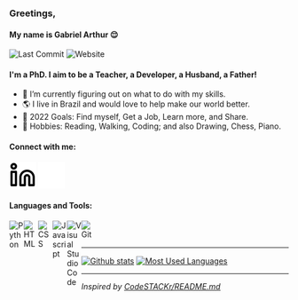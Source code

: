 ### Greetings,
#### My name is Gabriel Arthur 😌 

![Last Commit](https://img.shields.io/github/last-commit/gaga23/gaga23.github.io?logo=github)
![Website](https://img.shields.io/website?label=website&url=https%3A%2F%2Fgaga23.github.io)

#### I'm a PhD. I aim to be a Teacher, a Developer, a Husband, a Father!

<!--
  - 🧙 Feel free to check out my website, [The Door Is Open][website]! 
-->
- 🌈 I’m currently figuring out on what to do with my skills.
- 🌎 I live in Brazil and would love to help make our world better.
- 🧭 2022 Goals: Find myself, Get a Job, Learn more, and Share.
- 🧩 Hobbies: Reading, Walking, Coding; and also Drawing, Chess, Piano.

<!--
- 🔭 I’m currently working on ...
- 🌱 I’m currently learning ...
- 👯 I’m looking to collaborate on ...
- 🤔 I’m looking for help with ...
- 💬 Ask me about ...
- 📫 How to reach me: ...
- ⚡ Fun fact: ...
-->

#### Connect with me:

[![LinkedIn](/images/linkedin-light.svg#gh-light-mode-only)][linkedin]
[![LinkedIn](/images/linkedin-dark.svg#gh-dark-mode-only)][linkedin]
<!--
&nbsp;
[![Youtube](/images/youtube-light.svg#gh-light-mode-only)][youtube]
[![Youtube](/images/youtube-dark.svg#gh-dark-mode-only)][youtube]
-->

#### Languages and Tools:
<img align="left" title="Python" alt="Python" width="26px" src="https://cdn.jsdelivr.net/gh/devicons/devicon/icons/python/python-original.svg" />
<img align="left" title="HTML" alt="HTML" width="26px" src="https://cdn.jsdelivr.net/gh/devicons/devicon/icons/html5/html5-original.svg" />
<img align="left" title="CSS" alt="CSS" width="26px" src="https://cdn.jsdelivr.net/gh/devicons/devicon/icons/css3/css3-original.svg" />
<img align="left" title="Javascript" alt="Javascript" width="26px" src="https://cdn.jsdelivr.net/gh/devicons/devicon/icons/javascript/javascript-original.svg" />
<img align="left" title="Visual Studio Code" alt="Visual Studio Code" width="26px" src="https://cdn.jsdelivr.net/gh/devicons/devicon/icons/vscode/vscode-original.svg" />
<img align="left" title="Git" alt="Git" width="26px" src="https://cdn.jsdelivr.net/gh/devicons/devicon/icons/git/git-original.svg" />
</br>
</br>

---

<tabular><tr>
<td><a href="https://github.com/anuraghazra/github-readme-stats"><img align="center" src="https://github-readme-stats.vercel.app/api?username=gaga23&show_icons=true&include_all_commits=true&theme=buefy&hide_border=true" alt="Github stats" /></a></td>
<td><a href="https://github.com/anuraghazra/github-readme-stats"><img align="center" src="https://github-readme-stats.vercel.app/api/top-langs/?username=gaga23&layout=compact&theme=buefy&hide_border=true" alt="Most Used Languages" /></a></td>
</tr></tabular>

---

_Inspired by [CodeSTACKr/README.md](https://github.com/codeSTACKr/codeSTACKr)_

[website]: https://gaga23.github.io
[linkedin]: https://www.linkedin.com/in/gabriel-arthur-gerber-andrade-2596525a/
[youtube]: https://www.youtube.com/channel/UCEv6TvSW_FYBka2hiZO3eJg
